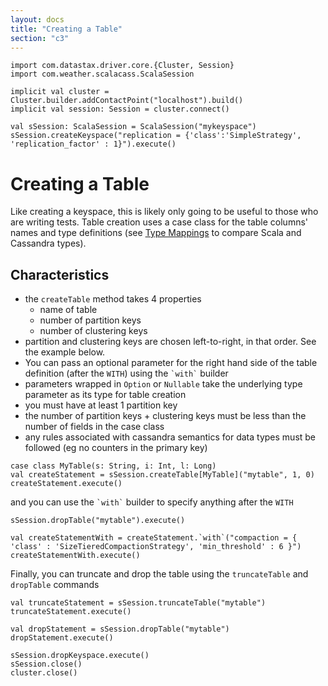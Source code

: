 ```yaml
---
layout: docs
title: "Creating a Table"
section: "c3"
---
```

```tut:invisible
import com.datastax.driver.core.{Cluster, Session}
import com.weather.scalacass.ScalaSession

implicit val cluster = Cluster.builder.addContactPoint("localhost").build()
implicit val session: Session = cluster.connect()

val sSession: ScalaSession = ScalaSession("mykeyspace")
sSession.createKeyspace("replication = {'class':'SimpleStrategy', 'replication_factor' : 1}").execute()
```
# Creating a Table

Like creating a keyspace, this is likely only going to be useful to those who are writing tests. Table creation uses a 
case class for the table columns' names and type definitions (see [Type Mappings](/docs/cass3/type-mappings.html) to compare 
Scala and Cassandra types).

## Characteristics

* the `createTable` method takes 4 properties
  * name of table
  * number of partition keys
  * number of clustering keys
* partition and clustering keys are chosen left-to-right, in that order. See the example below.
* You can pass an optional parameter for the right hand side of the table definition (after the `WITH`) using the 
  `` `with` `` builder
* parameters wrapped in `Option` or `Nullable` take the underlying type parameter as its type for table creation
* you must have at least 1 partition key
* the number of partition keys + clustering keys must be less than the number of fields in the case class
* any rules associated with cassandra semantics for data types must be followed (eg no counters in the primary key)

```tut
case class MyTable(s: String, i: Int, l: Long)
val createStatement = sSession.createTable[MyTable]("mytable", 1, 0)
createStatement.execute()
```

and you can use the `` `with` `` builder to specify anything after the `WITH`

```tut:invisible
sSession.dropTable("mytable").execute()
```

```tut
val createStatementWith = createStatement.`with`("compaction = { 'class' : 'SizeTieredCompactionStrategy', 'min_threshold' : 6 }")
createStatementWith.execute()
```

Finally, you can truncate and drop the table using the `truncateTable` and `dropTable` commands

```tut
val truncateStatement = sSession.truncateTable("mytable")
truncateStatement.execute()
```

```tut
val dropStatement = sSession.dropTable("mytable")
dropStatement.execute()
```
```tut:invisible
sSession.dropKeyspace.execute()
sSession.close()
cluster.close()
```